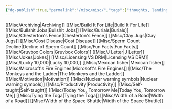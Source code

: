 ```yaml
---
{"dg-publish":true,"permalink":"/misc/misc/","tags":["thoughts, landing, misc"],"noteIcon":""}
---
```



[[Misc/Archiving\|Archiving]]
[[Misc/Build It For Life\|Build It For Life]]
[[Misc/Bullshit Jobs\|Bullshit Jobs]]
[[Misc/Burials\|Burials]]
[[Misc/Chesterton's Fence\|Chesterton's Fence]]
[[Misc/Clay Jugs\|Clay Jugs]]
[[Misc/Cost Disease\|Cost Disease]]
[[Misc/Sperm Count Decline\|Decline of Sperm Count]]
[[Misc/Fun Facts\|Fun Facts]]
[[Misc/Gruvbox Colors\|Gruvbox Colors]]
[[Misc/J Letter\|J Letter]]
[[Misc/Jokes\|Jokes]]
[[Misc/Licensing VS DRM\|Licensing VS DRM]]
[[Misc/Lucky 10,000\|Lucky 10,000]]
[[Misc/Mexican fisher\|Mexican fisher]]
[[Misc/Microsoft's Fire Engines\|Microsoft's Fire Engines]]
[[Misc/The Monkeys and the Ladder\|The Monkeys and the Ladder]]
[[Misc/Motivation\|Motivation]]
[[Misc/Nuclear warning symbols\|Nuclear warning symbols]]
[[Misc/Productivity\|Productivity]]
[[Misc/Self-taught\|Self-taught]]
[[Misc/Today You, Tomorrow Me\|Today You, Tomorrow Me]]
[[Misc/Tying the Toga\|Tying the Toga]]
[[Misc/Width of a Road\|Width of a Road]]
[[Misc/Width of the Space Shuttle\|Width of the Space Shuttle]]
